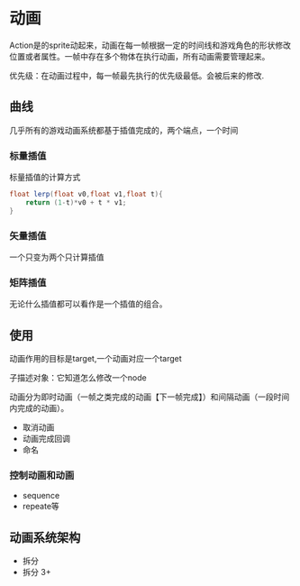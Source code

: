 # 动画

Action是的sprite动起来，动画在每一帧根据一定的时间线和游戏角色的形状修改位置或者属性。一帧中存在多个物体在执行动画，所有动画需要管理起来。

优先级：在动画过程中，每一帧最先执行的优先级最低。会被后来的修改.

## 曲线

几乎所有的游戏动画系统都基于插值完成的，两个端点，一个时间

### 标量插值

标量插值的计算方式

```java 
float lerp(float v0,float v1,float t){
    return (1-t)*v0 + t * v1;
}
```

### 矢量插值

一个只变为两个只计算插值

### 矩阵插值

无论什么插值都可以看作是一个插值的组合。

## 使用

动画作用的目标是target,一个动画对应一个target

子描述对象：它知道怎么修改一个node

动画分为即时动画（一帧之类完成的动画【下一帧完成】）和间隔动画（一段时间内完成的动画）。


- 取消动画
- 动画完成回调
- 命名


### 控制动画和动画

- sequence
- repeate等



## 动画系统架构


- 拆分 
- 拆分 
3+